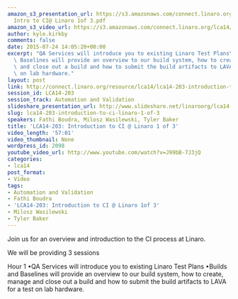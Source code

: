 ```yaml
---
amazon_s3_presentation_url: https://s3.amazonaws.com/connect.linaro.org/lca14/presentations/LCA14-203-
  Intro to CI@ Linaro 1of 3.pdf
amazon_s3_video_url: https://s3.amazonaws.com/connect.linaro.org/lca14/videos/03-04-Tuesday/LCA14-203-+Introduction+to+CI+%2540+Linaro+1+of+3.mp4
author: kyle.kirkby
comments: false
date: 2015-07-24 14:05:20+00:00
excerpt: "QA Services will introduce you to existing Linaro Test Plans\n Builds and\
  \ Baselines will provide an overview to our build system, how to create, manage\
  \ and close out a build and how to submit the build artifacts to LAVA for a test\
  \ on lab hardware."
layout: post
link: http://connect.linaro.org/resource/lca14/lca14-203-introduction-to-ci-linaro-1-of-3/
session_id: LCA14-203
session_track: Automation and Validation
slideshare_presentation_url: http://www.slideshare.net/linaroorg/lca14-203-introtocilinaro1of3
slug: lca14-203-introduction-to-ci-linaro-1-of-3
speakers: Fathi Boudra, Milosz Wasilewski, Tyler Baker
title: 'LCA14-203: Introduction to CI @ Linaro 1 of 3'
video_length: '57:01'
video_thumbnail: None
wordpress_id: 2098
youtube_video_url: http://www.youtube.com/watch?v=J99bB-7J3jQ
categories:
- lca14
post_format:
- Video
tags:
- Automation and Validation
- Fathi Boudra
- 'LCA14-203: Introduction to CI @ Linaro 1of 3'
- Milosz Wasilewski
- Tyler Baker
---
```


Join us for an overview and introduction to the CI process at Linaro.

We will be providing 3 sessions

Hour 1
•QA Services will introduce you to existing Linaro Test Plans
•Builds and Baselines will provide an overview to our build system, how to create, manage and close out a build and how to submit the build artifacts to LAVA for a test on lab hardware.
